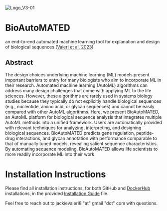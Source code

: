 ![Logo_V3-01](https://user-images.githubusercontent.com/33818756/229146095-6e892838-9a4d-4b24-94a0-c58509e6fe9a.png)

# BioAutoMATED
an end-to-end automated machine learning tool for explanation and design of biological sequences ([Valeri et al. 2023](https://www.sciencedirect.com/science/article/pii/S2405471223001515))

## Abstract
The design choices underlying machine learning (ML) models present important barriers to entry for many biologists who aim to incorporate ML in their research. Automated machine learning (AutoML) algorithms can address many design challenges that come with applying ML to the life sciences. However, these algorithms are rarely used in systems biology studies because they typically do not explicitly handle biological sequences (e.g., nucleotide, amino acid, or glycan sequences) and cannot be easily compared with other AutoML algorithms. Here, we present BioAutoMATED, an AutoML platform for biological sequence analysis that integrates multiple AutoML methods into a unified framework. Users are automatically provided with relevant techniques for analyzing, interpreting, and designing biological sequences. BioAutoMATED predicts gene regulation, peptide-drug interactions, and glycan annotation with performance comparable to that of manually tuned models, revealing salient sequence characteristics. By automating sequence modeling, BioAutoMATED allows life scientists to more readily incorporate ML into their work.

# Installation Instructions
Please find all installation instructions, for both GitHub and [DockerHub](https://hub.docker.com/r/jackievaleri/bioautomated) installations, in the provided [Installation Guide](https://github.com/jackievaleri/BioAutoMATED/blob/main/BioAutoMATED_Installation_Guide.md) file. 

Feel free to reach out to jackievaleri8 "at" gmail "dot" com with questions.
